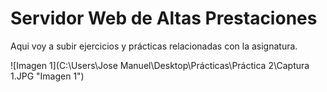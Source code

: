 # Servidor Web de Altas Prestaciones

Aqui voy a subir ejercicios y prácticas relacionadas con la asignatura.

![Imagen 1](C:\Users\Jose Manuel\Desktop\Prácticas\Práctica 2\Captura 1.JPG "Imagen 1")